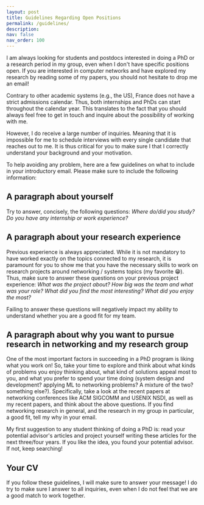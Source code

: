 ```yaml
---
layout: post
title: Guidelines Regarding Open Positions
permalink: /guidelines/
description: 
nav: false
nav_order: 100
---
```


I am always looking for students and postdocs interested in doing a PhD or a research period in my group, even when I don't have specific positions open. If you are interested in computer networks and have explored my research by reading some of my papers, you should not hesitate to drop me an email! 

Contrary to other academic systems (e.g., the US), France does not have a strict admissions calendar. Thus, both internships and PhDs can start throughout the calendar year. This translates to the fact that you should always feel free to get in touch and inquire about the possibility of working with me.

However, I do receive a large number of inquiries. Meaning that it is impossible for me to schedule interviews with every single candidate that reaches out to me. It is thus critical for you to make sure I that I correctly understand your background and your motivation. 

To help avoiding any problem, here are a few guidelines on what to include in your introductory email. Please make sure to include the following information:

## A paragraph about yourself

Try to answer, concisely, the following questions: *Where do/did you study? Do you have any internship or work experience?*

## A paragraph about your research experience

Previous experience is always appreciated. While it is not mandatory to have worked exactly on the topics connected to my research, it is paramount for you to show me that you have the necessary skills to work on research projects around networking / systems topics (my favorite 😁). Thus, make sure to answer these questions on your previous project experience: *What was the project about? How big was the team and what was your role? What did you find the most interesting? What did you enjoy the most?* 

Failing to answer these questions will negatively impact my ability to understand whether you are a good fit for my team.

## A paragraph about why you want to pursue research in networking and my research group

One of the most important factors in succeeding in a PhD program is liking what you work on! So, take your time to explore and think about what kinds of problems you enjoy thinking about, what kind of solutions appeal most to you, and what you prefer to spend your time doing (system design and development? applying ML to networking problems? A mixture of the two? something else?). Specifically, take a look at the recent papers at networking conferences like ACM SIGCOMM and USENIX NSDI, as well as my recent papers, and think about the above questions. If you find networking research in general, and the research in my group in particular, a good fit, tell my why in your email.

My first suggestion to any student thinking of doing a PhD is: read your potential advisor's articles and project yourself writing these articles for the next three/four years. If you like the idea, you found your potential advisor. If not, keep searching!

## Your CV

If you follow these guidelines, I will make sure to answer your message! I do try to make sure I answer to all inquiries, even when I do not feel that we are a good match to work together.
